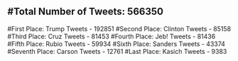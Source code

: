 #Total Number of Tweets: 566350 
---
#First Place: Trump Tweets - 192851
#Second Place: Clinton Tweets - 85158
#Third Place: Cruz Tweets - 81453
#Fourth Place: Jeb! Tweets - 81436
#Fifth Place: Rubio Tweets - 59934
#Sixth Place: Sanders Tweets - 43374
#Seventh Place: Carson Tweets - 12761
#Last Place: Kasich Tweets - 9383
